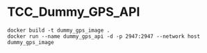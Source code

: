# TCC_Dummy_GPS_API

```
docker build -t dummy_gps_image .
docker run --name dummy_gps_api -d -p 2947:2947 --network host dummy_gps_image
```